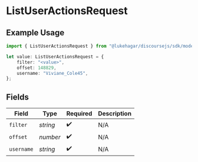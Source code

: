 # ListUserActionsRequest

## Example Usage

```typescript
import { ListUserActionsRequest } from "@lukehagar/discoursejs/sdk/models/operations";

let value: ListUserActionsRequest = {
    filter: "<value>",
    offset: 148829,
    username: "Viviane_Cole45",
};
```

## Fields

| Field              | Type               | Required           | Description        |
| ------------------ | ------------------ | ------------------ | ------------------ |
| `filter`           | *string*           | :heavy_check_mark: | N/A                |
| `offset`           | *number*           | :heavy_check_mark: | N/A                |
| `username`         | *string*           | :heavy_check_mark: | N/A                |
